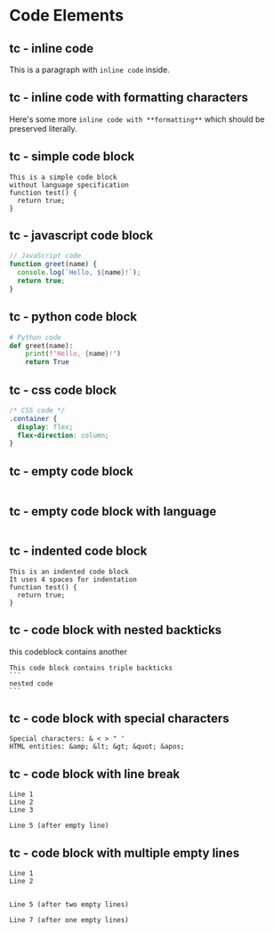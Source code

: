 # Code Elements

<!-- 
TEST REASONING:
Code formatting needs special attention because it affects functionality.
In this test, note that indented code blocks are converted to 
fenced code blocks (```). This is an acceptable transformation that maintains
or enhances functionality while preserving the content and meaning.
-->

## tc - inline code

This is a paragraph with `inline code` inside.

## tc - inline code with formatting characters

Here's some more `inline code with **formatting**` which should be preserved literally.

## tc - simple code block

```
This is a simple code block
without language specification
function test() {
  return true;
}
```

## tc - javascript code block

```javascript
// JavaScript code
function greet(name) {
  console.log(`Hello, ${name}!`);
  return true;
}
```

## tc - python code block

```python
# Python code
def greet(name):
    print(f"Hello, {name}!")
    return True
```

## tc - css code block

```css
/* CSS code */
.container {
  display: flex;
  flex-direction: column;
}
```

## tc - empty code block

```
```

## tc - empty code block with language

```javascript
```

## tc - indented code block

```
This is an indented code block
It uses 4 spaces for indentation
function test() {
  return true;
}
```

## tc - code block with nested backticks

this codeblock contains another

````
This code block contains triple backticks
```
nested code
```
````

## tc - code block with special characters

```
Special characters: & < > " '
HTML entities: &amp; &lt; &gt; &quot; &apos;
```

## tc - code block with line break

```
Line 1
Line 2
Line 3

Line 5 (after empty line)
```

## tc - code block with multiple empty lines

```
Line 1
Line 2


Line 5 (after two empty lines)

Line 7 (after one empty lines)
```

